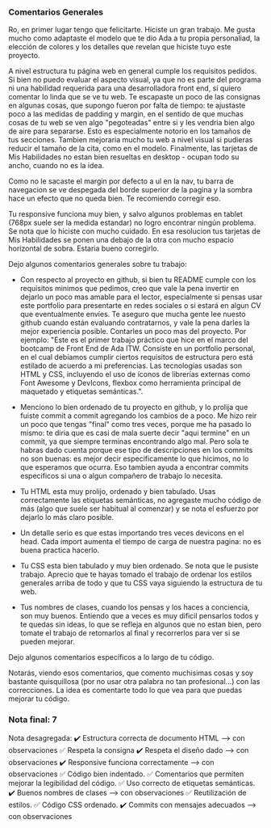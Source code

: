 ### Comentarios Generales

Ro, en primer lugar tengo que felicitarte. Hiciste un gran trabajo. Me gusta mucho como adaptaste el modelo que te dio Ada a tu propia personaliad, la elección de colores y los detalles que revelan que hiciste tuyo este proyecto.

A nivel estructura tu página web en general cumple los requisitos pedidos. Si bien no puedo evaluar el aspecto visual, ya que no es parte del programa ni una habilidad requerida para una desarrolladora front end, sí quiero comentar lo linda que se ve tu web. Te escapaste un poco de las consignas en algunas cosas, que supongo fueron por falta de tiempo: te ajustaste poco a las medidas de padding y margin, en el sentido de que muchas cosas de tu web se ven algo "pegoteadas" entre si y les vendria bien algo de aire para separarse. Esto es especialmente notorio en los tamaños de tus secciones. Tambien mejoraria mucho tu web a nivel visual si pudieras reducir el tamaño de la cita, como en el modelo. Finalmente, las tarjetas de Mis Habilidades no estan bien resueltas en desktop - ocupan todo su ancho, cuando no es la idea. 

Como no le sacaste el margin por defecto a ul en la nav, tu barra de navegacion se ve despegada del borde superior de la pagina y la sombra hace un efecto que no queda bien. Te recomiendo corregir eso. 

Tu responsive funciona muy bien, y salvo algunos problemas en tablet (768px suele ser la medida estandar) no logro encontrar ningún problema. Se nota que lo hiciste con mucho cuidado. En esa resolucion tus tarjetas de Mis Habilidades se ponen una debajo de la otra con mucho espacio horizontal de sobra. Estaria bueno corregirlo. 

Dejo algunos comentarios generales sobre tu trabajo: 

- Con respecto al proyecto en github, si bien tu README cumple con los requisitos minimos que pedimos, creo que vale la pena invertir en dejarlo un poco mas amable para el lector, especialmente si pensas usar este portfolio para presentarte en redes sociales o si estará en algun CV que eventualmente envíes. Te aseguro que mucha gente lee nuesto github cuando están evaluando contratarnos, y vale la pena darles la mejor experiencia posible. Contarles un poco mas del proyecto. Por ejemplo: "Este es el primer trabajo práctico que hice en el marco del bootcamp de Front End de Ada ITW. Consiste en un portfolio personal, en el cual debíamos cumplir ciertos requisitos de estructura pero está estilado de acuerdo a mi preferencias. Las tecnologías usadas son HTML y CSS, incluyendo el uso de íconos de librerías externas como Font Awesome y DevIcons, flexbox como herramienta principal de maquetado y etiquetas semánticas.". 

- Menciono lo bien ordenado de tu proyecto en github, y lo prolija que fuiste commit a commit agregando los cambios de a poco. Me hizo reir un poco que tengas "final" como tres veces, porque me ha pasado lo mismo: te diria que es casi de mala suerte decir "aqui termine" en un commit, ya que siempre terminas encontrando algo mal. Pero sola te habras dado cuenta porque ese tipo de descripciones en los commits no son buenas: es mejor decir especificamente lo que hicimos, no lo que esperamos que ocurra. Eso tambien ayuda a encontrar commits especificos si una o algun compañero de trabajo lo necesita. 

- Tu HTML esta muy prolijo, ordenado y bien tabulado. Usas correctamente las etiquetas semánticas, no agregaste mucho código de más (algo que suele ser habitual al comenzar) y se nota el esfuerzo por dejarlo lo más claro posible. 

- Un detalle serio es que estas importando tres veces devicons en el head. Cada import aumenta el tiempo de carga de nuestra pagina: no es buena practica hacerlo. 

- Tu CSS esta bien tabulado y muy bien ordenado. Se nota que le pusiste trabajo. Aprecio que te hayas tomado el trabajo de ordenar los estilos generales arriba de todo y que tu CSS vaya siguiendo la estructura de tu web.

- Tus nombres de clases, cuando los pensas y los haces a conciencia, son muy buenos. Entiendo que a veces es muy dificil pensarlos todos y te quedas sin ideas, lo que se refleja en algunos que no estan bien, pero tomate el trabajo de retomarlos al final y recorrerlos para ver si se pueden mejorar. 

Dejo algunos comentarios específicos a lo largo de tu código. 

Notarás, viendo esos comentarios, que comento muchisimas cosas y soy bastante quisquillosa (por no usar otra palabra no tan profesional...) con las correcciones. La idea es comentarte todo lo que vea para que puedas mejorar tu código. 



### Nota final: 7

Nota desagregada: 
✔️ Estructura correcta de documento HTML --> con observaciones
✅ Respeta la consigna 
✔️ Respeta el diseño dado --> con observaciones
✔️ Responsive funciona correctamente --> con observaciones
✅ Código bien indentado. 
✅ Comentarios que permiten mejorar la legibilidad del código.
✅ Uso correcto de etiquetas semánticas.
✔️ Buenos nombres de clases --> con observaciones
✅ Reutilización de estilos.
✅ Código CSS ordenado.
✔️ Commits con mensajes adecuados --> con observaciones
